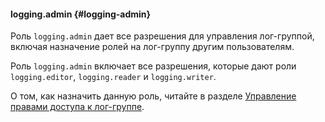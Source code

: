 #### logging.admin {#logging-admin}

Роль `logging.admin` дает все разрешения для управления лог-группой, включая назначение ролей на лог-группу другим пользователям.

Роль `logging.admin` включает все разрешения, которые дают роли `logging.editor`, `logging.reader` и `logging.writer`.

О том, как назначить данную роль, читайте в разделе [Управление правами доступа к лог-группе](../logging/operations/access-rights.md).